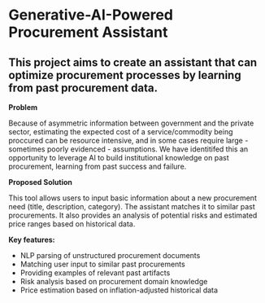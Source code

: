 # Generative-AI-Powered Procurement Assistant
## This project aims to create an assistant that can optimize procurement processes by learning from past procurement data. 

**Problem**

Because of asymmetric information between government and the private sector, estimating the expected cost of a service/commodity being proccured can be resource intensive, and in some cases require large - sometimes poorly evidenced - assumptions. We have identitifed this an opportunity to leverage AI to build institutional knowledge on past procurement, learning from past success and failure. 

**Proposed Solution**

This tool allows users to input basic information about a new procurement need (title, description, category). The assistant matches it to similar past procurements. It also provides an analysis of potential risks and estimated price ranges based on historical data.

**Key features:**

* NLP parsing of unstructured procurement documents
* Matching user input to similar past procurements
* Providing examples of relevant past artifacts
* Risk analysis based on procurement domain knowledge
* Price estimation based on inflation-adjusted historical data
